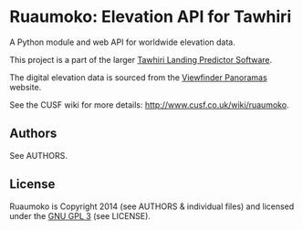 # Ruaumoko: Elevation API for Tawhiri

A Python module and web API for worldwide elevation data.

This project is a part of the larger [Tawhiri Landing Predictor
Software](https://github.com/cuspaceflight/tawhiri).

The digital elevation data is sourced from the [Viewfinder
Panoramas](http://www.viewfinderpanoramas.org/dem3.html) website.

See the CUSF wiki for more details: http://www.cusf.co.uk/wiki/ruaumoko.

## Authors

See AUTHORS.

## License

Ruaumoko is Copyright 2014 (see AUTHORS & individual files) and licensed under
the [GNU GPL 3](http://gplv3.fsf.org/) (see LICENSE).
